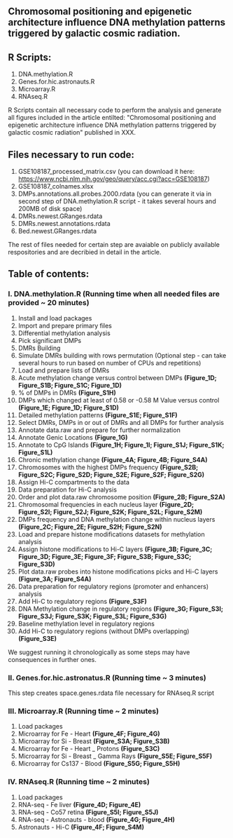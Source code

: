 ## Chromosomal positioning and epigenetic architecture influence DNA methylation patterns triggered by galactic cosmic radiation.

## R Scripts:
1. DNA.methylation.R
2. Genes.for.hic.astronauts.R
3. Microarray.R
4. RNAseq.R

R Scripts contain all necessary code to perform the analysis and generate all figures included in the article entilted: "Chromosomal positioning and epigenetic architecture influence DNA methylation patterns triggered by galactic cosmic radiation" published in XXX.

## Files necessary to run code:
1. GSE108187_processed_matrix.csv (you can download it here: https://www.ncbi.nlm.nih.gov/geo/query/acc.cgi?acc=GSE108187)
2. GSE108187_colnames.xlsx
3. DMPs.annotations.all.probes.2000.rdata (you can generate it via in second step of DNA.methylation.R script - it takes several hours and 200MB of disk space)
4. DMRs.newest.GRanges.rdata
5. DMRs.newest.annotations.rdata
6. Bed.newest.GRanges.rdata

The rest of files needed for certain step are avaiable on publicly available respositories and are decribied in detail in the article. 

## Table of contents:

### I. DNA.methylation.R (Running time when all needed files are provided ~ 20 minutes)
1. Install and load packages
2. Import and prepare primary files
3. Differential methylation analysis
4. Pick significant DMPs
5. DMRs Building
6. Simulate DMRs building with rows permutation (Optional step - can take several hours to run based on number of CPUs and repetitions)
7. Load and prepare lists of DMRs
8. Acute methylation change versus control between DMPs **(Figure_1D; Figure_S1B; Figure_S1C; Figure_1D)**
9. % of DMPs in DMRs **(Figure_S1H)**
10. DMPs which changed at least of 0.58 or -0.58 M Value versus control **(Figure_1E; Figure_1D; Figure_S1D)**
11. Detailed methylation patterns **(Figure_S1E; Figure_S1F)**
12. Select DMRs, DMPs in or out of DMRs and all DMPs for further analysis
13. Annotate data.raw and prepare for further normalization
14. Annotate Genic Locations **(Figure_1G)**
15. Annotate to CpG Islands **(Figure_1H; Figure_1I; Figure_S1J; Figure_S1K; Figure_S1L)**
16. Chronic methylation change **(Figure_4A; Figure_4B; Figure_S4A)**
17. Chromosomes with the highest DMPs frequency **(Figure_S2B; Figure_S2C; Figure_S2D; Figure_S2E; Figure_S2F; Figure_S2G)**
18. Assign Hi-C compartments to the data
19. Data preparation for Hi-C analysis
20. Order and plot data.raw chromosome position **(Figure_2B; Figure_S2A)**
21. Chromosomal frequencies in each nucleus layer **(Figure_2D; Figure_S2I; Figure_S2J; Figure_S2K; Figure_S2L; Figure_S2M)**
22. DMPs frequency and DNA methylation change within nucleus layers **(Figure_2C; Figure_2E; Figure_S2H; Figure_S2N)**
23. Load and prepare histone modifications datasets for methylation analysis
24. Assign histone modifications to Hi-C layers **(Figure_3B; Figure_3C; Figure_3D; Figure_3E; Figure_3F; Figure_S3B; Figure_S3C; Figure_S3D)**
25. Plot data.raw probes into histone modifications picks and Hi-C layers **(Figure_3A; Figure_S4A)**
26. Data preparation for regulatory regions (promoter and enhancers) analysis
27. Add Hi-C to regulatory regions **(Figure_S3F)**
28. DNA Methylation change in regulatory regions **(Figure_3G; Figure_S3I; Figure_S3J; Figure_S3K; Figure_S3L; Figure_S3G)**
29. Baseline methylation level in regulatory regions
30. Add Hi-C to regulatory regions (without DMPs overlapping) **(Figure_S3E)**

We suggest running it chronologically as some steps may have consequences in further ones.

### II. Genes.for.hic.astronatus.R (Running time ~ 3 minutes)
This step creates space.genes.rdata file necessary for RNAseq.R script

### III. Microarray.R (Running time ~ 2 minutes)
1. Load packages
2. Microarray for Fe - Heart **(Figure_4F; Figure_4G)**
3. Microarray for Si - Breast **(Figure_S3A; Figure_S3B)**
4. Microarray for Fe - Heart _ Protons **(Figure_S3C)**
5. Microarray for Si - Breast _ Gamma Rays **(Figure_S5E; Figure_S5F)**
6. Microarray for Cs137 - Blood **(Figure_S5G; Figure_S5H)**

### IV. RNAseq.R (Running time ~ 2 minutes)
1. Load packages
2. RNA-seq - Fe liver **(Figure_4D; Figure_4E)**
3. RNA-seq - Co57 retina **(Figure_S5I; Figure_S5J)**
4. RNA-seq - Astronauts - blood **(Figure_4G; Figure_4H)**
5. Astronauts - Hi-C **(Figure_4F; Figure_S4M)**
